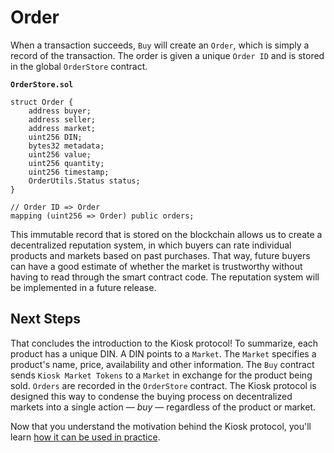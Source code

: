 # Order

When a transaction succeeds, `Buy` will create an `Order`, which is simply a record of the transaction. The order is given a unique `Order ID` and is stored in the global `OrderStore` contract.

**`OrderStore.sol`**
```
struct Order {
    address buyer;
    address seller;
    address market;
    uint256 DIN;
    bytes32 metadata;
    uint256 value;                          
    uint256 quantity;
    uint256 timestamp;
    OrderUtils.Status status;
}

// Order ID => Order
mapping (uint256 => Order) public orders;
```

This immutable record that is stored on the blockchain allows us to create a decentralized reputation system, in which buyers can rate individual products and markets based on past purchases. That way, future buyers can have a good estimate of whether the market is trustworthy without having to read through the smart contract code. The reputation system will be implemented in a future release.

## Next Steps

That concludes the introduction to the Kiosk protocol! To summarize, each product has a unique DIN. A DIN points to a `Market`. The `Market` specifies a product's name, price, availability and other information. The `Buy` contract sends `Kiosk Market Tokens` to a `Market` in exchange for the product being sold. `Orders` are recorded in the `OrderStore` contract. The Kiosk protocol is designed this way to condense the buying process on decentralized markets into a single action — *buy* — regardless of the product or market.

Now that you understand the motivation behind the Kiosk protocol, you'll learn [how it can be used in practice](../headers/basics.md).